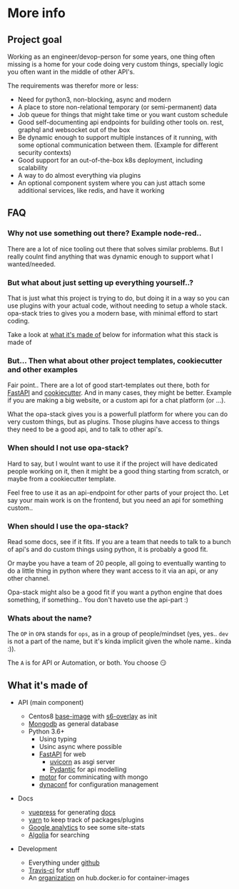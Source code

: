 # More info

## Project goal

Working as an engineer/devop-person for some years, one thing often missing is a home for your code doing very custom things, specially logic you often want in the middle of other API's.

The requirements was therefor more or less:

* Need for python3, non-blocking, async and modern
* A place to store non-relational temporary (or semi-permanent) data
* Job queue for things that might take time or you want custom schedule
* Good self-documenting api endpoints for building other tools on. rest, graphql and websocket out of the box
* Be dynamic enough to support multiple instances of it running, with some optional communication between them. (Example for different security contexts)
* Good support for an out-of-the-box k8s deployment, including scalability
* A way to do almost everything via plugins
* An optional component system where you can just attach some additional services, like redis, and have it working


## FAQ

### Why not use something out there? Example node-red..

There are a lot of nice tooling out there that solves similar problems. But I really coulnt find anything that was dynamic enough to support what I wanted/needed.

### But what about just setting up everything yourself..?

That is just what this project is trying to do, but doing it in a way so you can use plugins with your actual code, without needing to setup a whole stack. opa-stack tries to gives you a modern base, with minimal efford to start coding.

Take a look at [what it's made of](#what-it-s-made-of) below for information what this stack is made of

### But... Then what about other project templates, cookiecutter and other examples

Fair point.. There are a lot of good start-templates out there, both for [FastAPI](https://fastapi.tiangolo.com/project-generation/) and [cookiecutter](https://github.com/cookiecutter/cookiecutter).
And in many cases, they might be better. Example if you are making a big website, or a custom api for a chat platform (or ...).

What the opa-stack gives you is a powerfull platform for where you can do very custom things, but as plugins. Those plugins have access to things they need to be a good api, and to talk to other api's.

### When should I not use opa-stack?

Hard to say, but I woulnt want to use it if the project will have dedicated people working on it, then it might be a good thing starting from scratch, or maybe from a cookiecutter template.

Feel free to use it as an api-endpoint for other parts of your project tho. Let say your main work is on the frontend, but you need an api for something custom..

### When should I use the opa-stack?

Read some docs, see if it fits. If you are a team that needs to talk to a bunch of api's and do custom things using python, it is probably a good fit.

Or maybe you have a team of 20 people, all going to eventually wanting to do a little thing in python where they want access to it via an api, or any other channel.

Opa-stack might also be a good fit if you want a python engine that does something, if something.. You don't haveto use the api-part :)

### Whats about the name?

The `OP` in `OPA` stands for `ops`, as in a group of people/mindset (yes, yes.. `dev` is not a part of the name, but it's kinda implicit given the whole name.. kinda :)).

The `A` is for API or Automation, or both. You choose :smirk:


## What it's made of

* API (main component)
  * Centos8 [base-image](https://hub.docker.com/r/opastack/base-centos) with [s6-overlay](https://github.com/just-containers/s6-overlay) as init
  * [Mongodb](https://www.mongodb.com/) as general database
  * Python 3.6+
    * Using typing
    * Usinc async where possible
    * [FastAPI](https://fastapi.tiangolo.com/) for web
      * [uvicorn](https://www.uvicorn.org/) as asgi server
      * [Pydantic](https://pydantic-docs.helpmanual.io/) for api modelling
    * [motor](https://motor.readthedocs.io/) for comminicating with mongo
    * [dynaconf](https://dynaconf.readthedocs.io/) for configuration management

* Docs
  * [vuepress](vuepress.vuejs.org/) for generating [docs](https://github.com/opa-stack/opa-stack.github.io)
  * [yarn](https://yarnpkg.com/) to keep track of packages/plugins
  * [Google analytics](https://analytics.google.com/) to see some site-stats
  * [Algolia](https://www.algolia.com/ref/docsearch/) for searching

* Development
  * Everything under [github](https://github.com/opa-stack)
  * [Travis-ci](https://travis-ci.org/opa-stack/) for stuff
  * An [organization](https://hub.docker.com/orgs/opastack) on hub.docker.io for container-images
